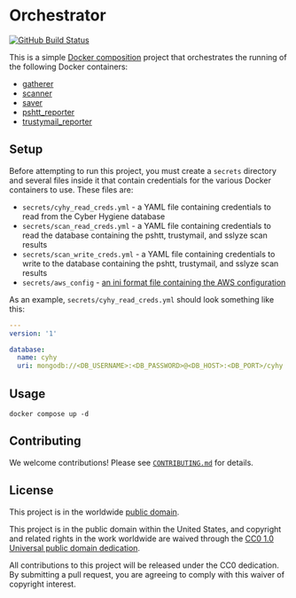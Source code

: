# Orchestrator #

[![GitHub Build Status](https://github.com/cisagov/orchestrator/workflows/build/badge.svg)](https://github.com/cisagov/orchestrator/actions)

This is a simple [Docker composition](https://docs.docker.com/compose/)
project that orchestrates the running of the following Docker
containers:

- [gatherer](https://github.com/cisagov/gatherer)
- [scanner](https://github.com/cisagov/scanner)
- [saver](https://github.com/cisagov/saver)
- [pshtt_reporter](https://github.com/cisagov/pshtt_reporter)
- [trustymail_reporter](https://github.com/cisagov/trustymail_reporter)

## Setup ##

Before attempting to run this project, you must create a `secrets`
directory and several files inside it that contain credentials for the
various Docker containers to use.  These files are:

- `secrets/cyhy_read_creds.yml` - a YAML file containing credentials to
  read from the Cyber Hygiene database
- `secrets/scan_read_creds.yml` - a YAML file containing credentials
  to read the database containing the pshtt, trustymail, and sslyze
  scan results
- `secrets/scan_write_creds.yml` - a YAML file containing credentials
  to write to the database containing the pshtt, trustymail, and
  sslyze scan results
- `secrets/aws_config` - [an ini format file containing the AWS
  configuration](http://docs.aws.amazon.com/cli/latest/userguide/cli-config-files.html)

As an example, `secrets/cyhy_read_creds.yml` should look something
like this:

```yaml
---
version: '1'

database:
  name: cyhy
  uri: mongodb://<DB_USERNAME>:<DB_PASSWORD>@<DB_HOST>:<DB_PORT>/cyhy
```

## Usage ##

```console
docker compose up -d
```

## Contributing ##

We welcome contributions!  Please see [`CONTRIBUTING.md`](CONTRIBUTING.md) for
details.

## License ##

This project is in the worldwide [public domain](LICENSE).

This project is in the public domain within the United States, and
copyright and related rights in the work worldwide are waived through
the [CC0 1.0 Universal public domain
dedication](https://creativecommons.org/publicdomain/zero/1.0/).

All contributions to this project will be released under the CC0
dedication. By submitting a pull request, you are agreeing to comply
with this waiver of copyright interest.
